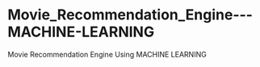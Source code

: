 # Movie_Recommendation_Engine---MACHINE-LEARNING
Movie Recommendation Engine Using MACHINE LEARNING
